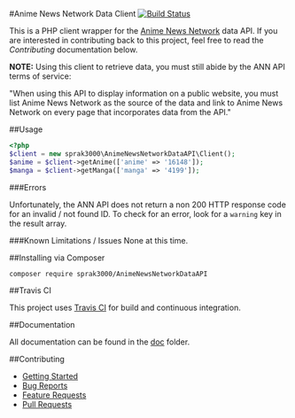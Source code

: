 #Anime News Network Data Client
[![Build Status](http://travis-ci.org/sprak3000/AnimeNewsNetworkDataAPI.svg)](http://github.com/sprak3000/AnimeNewsNetworkDataAPI)

This is a PHP client wrapper for the [Anime News Network](http://www.animenewsnetwork.com/encyclopedia/api.php) data
API. If you are interested in contributing back to this project, feel free to read the *Contributing* documentation
below.

**NOTE:** 
Using this client to retrieve data, you must still abide by the ANN API terms of service:

"When using this API to display information on a public website, you must list Anime News Network as the
source of the data and link to Anime News Network on every page that incorporates data from the API."

##Usage
```php
<?php
$client = new sprak3000\AnimeNewsNetworkDataAPI\Client();
$anime = $client->getAnime(['anime' => '16148']);
$manga = $client->getManga(['manga' => '4199']);
```

###Errors

Unfortunately, the ANN API does not return a non 200 HTTP response code for an invalid / not found ID. To check for an
error, look for a `warning` key in the result array.

###Known Limitations / Issues
None at this time.

##Installing via Composer
```
composer require sprak3000/AnimeNewsNetworkDataAPI
```

##Travis CI

This project uses [Travis CI](https://travis-ci.org/sprak3000/AnimeNewsNetworkDataAPI) for build and continuous integration.

##Documentation

All documentation can be found in the [doc](https://github.com/sprak3000/AnimeNewsNetworkDataAPI/blob/master/doc) folder.

##Contributing

* [Getting Started](https://github.com/sprak3000/AnimeNewsNetworkDataAPI/blob/master/doc/CONTRIBUTING.md)
* [Bug Reports](https://github.com/sprak3000/AnimeNewsNetworkDataAPI/blob/master/doc/CONTRIBUTING.md#bug-reports)
* [Feature Requests](https://github.com/sprak3000/AnimeNewsNetworkDataAPI/blob/master/doc/CONTRIBUTING.md#feature-requests)
* [Pull Requests](https://github.com/sprak3000/AnimeNewsNetworkDataAPI/blob/master/doc/CONTRIBUTING.md#pull-requests)
